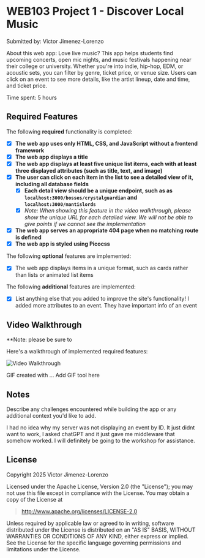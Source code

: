 # WEB103 Project 1 - Discover Local Music

Submitted by: Victor Jimenez-Lorenzo

About this web app: Love live music? This app helps students find upcoming concerts, open mic nights, and music festivals happening near their college or university. Whether you're into indie, hip-hop, EDM, or acoustic sets, you can filter by genre, ticket price, or venue size. Users can click on an event to see more details, like the artist lineup, date and time, and ticket price.



Time spent: 5 hours

## Required Features

The following **required** functionality is completed:

<!-- Make sure to check off completed functionality below -->

- [X] **The web app uses only HTML, CSS, and JavaScript without a frontend framework**
- [X] **The web app displays a title**
- [X] **The web app displays at least five unique list items, each with at least three displayed attributes (such as title, text, and image)**
- [X] **The user can click on each item in the list to see a detailed view of it, including all database fields**
  - [X] **Each detail view should be a unique endpoint, such as as `localhost:3000/bosses/crystalguardian` and `localhost:3000/mantislords`**
  - [X] _Note: When showing this feature in the video walkthrough, please show the unique URL for each detailed view. We will not be able to give points if we cannot see the implementation_
- [X] **The web app serves an appropriate 404 page when no matching route is defined**
- [X] **The web app is styled using Picocss**

The following **optional** features are implemented:

- [X] The web app displays items in a unique format, such as cards rather than lists or animated list items

The following **additional** features are implemented:

- [X] List anything else that you added to improve the site's functionality!
I added more attributes to an event. They have important info of an event

## Video Walkthrough

\*\*Note: please be sure to

Here's a walkthrough of implemented required features:

<img src='https://i.imgur.com/IG2vKKA.gif' title='Video Walkthrough' width='' alt='Video Walkthrough' />

<!-- Replace this with whatever GIF tool you used! -->

GIF created with ... Add GIF tool here

<!-- Recommended tools:
[Kap](https://getkap.co/) for macOS
[ScreenToGif](https://www.screentogif.com/) for Windows
[peek](https://github.com/phw/peek) for Linux. -->

## Notes

Describe any challenges encountered while building the app or any additional context you'd like to add.

I had no idea why my server was not displaying an event by ID. It just didnt want to work, I asked chatGPT and it just gave me middleware that somehow worked. I will definitely be going to the workshop for assistance.

## License

Copyright 2025 Victor Jimenez-Lorenzo

Licensed under the Apache License, Version 2.0 (the "License"); you may not use this file except in compliance with the License. You may obtain a copy of the License at

> http://www.apache.org/licenses/LICENSE-2.0

Unless required by applicable law or agreed to in writing, software distributed under the License is distributed on an "AS IS" BASIS, WITHOUT WARRANTIES OR CONDITIONS OF ANY KIND, either express or implied. See the License for the specific language governing permissions and limitations under the License.
